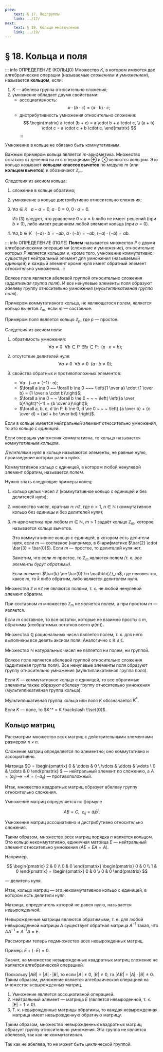 ```yaml
---
prev:
    text: § 17. Подгруппы
    link: ../17/
next:
    text: § 19. Кольцо многочленов
    link: ../19/
---
```


# § 18. Кольца и поля

::: info ОПРЕДЕЛЕНИЕ (КОЛЬЦО)
Множество $K$, в котором имеются две алгебраические операции (называемые *сложением* и *умножением*), называется **кольцом**, если:
1. $K$ — абелева группа относительно сложения;
2. умножение обладает двумя свойствами:
   * ассоциативность:
   $$
   a \cdot (b \cdot c) = (a \cdot b) \cdot c;
   $$
   * дистрибутивность умножения относительно сложения:
   $$
   \begin{matrix}
   a \cdot (b + c) = a \cdot b + a \cdot c, \\
   (a + b) \cdot c = a \cdot c + b \cdot c.
   \end{matrix}
   $$
:::

Умножение в кольце не обязано быть коммутативным.

Важным примером кольца является $m$-арифметика. Множество остатков от деления на $m$ с операциями $\oplus$ и $\otimes$ являются кольцом. Это кольцо называют **кольцом классов вычетов** по модулю $m$ (или **кольцом вычетов**) и обозначают $\mathbb{Z}_m$.

Следствия из аксиом кольца:
1. сложение в кольце обратимо;
2. умножение в кольце дистрибутивно относительно сложения;
3. $\forall a \in K ~~$ $a - a = 0$, $a \cdot 0 = 0$, $0 \cdot a = 0$.

   Из $(3)$ следует, что уравнение $0 \times x = b$ либо не имеет решений (при $b \ne 0$), либо имеет решением любой элемент кольца (при $b = 0$).

4. $\forall a,b \in K ~~$ $(-a) \cdot b = -ab$, $a \cdot (-b) = -ab$, $(-a) \cdot (-b) = ab$.

::: info ОПРЕДЕЛЕНИЕ (ПОЛЕ)
**Полем** называется множество $P$ с двумя алгебраическими операциями (сложение и умножение), относительно которых $P$ является кольцом и, кроме того, умножение коммутативно; существует нейтральный элемент для умножения (называемый *единицей*) и каждый элемент кроме нуля имеет обратный элемент относительно умножения.
:::

Всякое поле является абелевой группой относительно сложения (*аддитивная группа поля*). И все ненулевые элементы поля образуют абелеву группу относительно умножения (*мультипликативная группа поля*).

Примером коммутативного кольца, не являющегося полем, является кольцо вычетов $\mathbb{Z}_m$, если $m$ — составное.

Примером поля является кольцо $\mathbb{Z}_p$, где $p$ — простое.

Следствия из аксиом поля:

1. обратимость умножения:
   $$
   \forall a \ne 0 ~ ~ \forall b \in P ~ ~ \exists !x \in P: ~ ~ (a \cdot x = b);
   $$

2. отсутствие делителей нуля:
   $$
   \forall a \ne 0 ~ ~ \forall b \ne 0 ~ ~ (a \cdot b \ne 0);
   $$

3. свойства обратных и противоположных элементов:
   * $\forall a ~ ~ ~ (-a = (-1) \cdot a)$;
   * $\forall a \ne 0 ~~ \forall b \ne 0 ~~~ \left({1 \over a} \cdot {1 \over b} = {1 \over a \cdot b}\right)$;
   * $\forall a \ne 0 ~ ~ \forall b \ne 0 ~ ~ ~ \left( \left({a \over b}\right)^{-1} = {b \over a}\right)$;
   * $\forall a, b, c, d \in P, b \ne 0, d \ne 0 ~ ~ ~ \left( {a \over b} + {c \over d} = {ad + bc \over bd} \right)$.

<!-- лекция от 10.12.2024 -->

Если в кольце имеется нейтральный элемент относительно умножения, то это *кольцо с единицей*.

Если операция умножения коммутативна, то кольцо называется *коммутативным кольцом*.

*Делителями нуля* в кольце называются элементы, не равные нулю, произведение которых равно нулю.

Коммутативное кольцо с единицей, в котором любой ненулевой элемент обратим, называется *полем*.

Нужно знать следующие примеры колец:
1. кольцо целых чисел $\mathbb{Z}$ (коммутативное кольцо с единицей и без делителей нуля);
2. множество чисел, кратных $n$: $n\mathbb{Z}$, где $n > 1$, $n \in \mathbb{N}$ (коммутативное кольцо без единицы и без делителей нуля);
3. $m$-арифметика при любом $m \in \mathbb{N}$, $m > 1$ задаёт кольцо $\mathbb{Z}_m$, которое называется кольцо вычетов.

   Это коммутативное кольцо с единицей, в котором есть делители нуля, если $m$ — составное (например, в 6-арифметике $\bar{2} \cdot \bar{3} = \bar{0}$). Если $m$ — простое, то делителей нуля нет.

   Заметим, что если $m$ простое, то $\mathbb{Z}_m$ является полем *(т. к. все элементы будут обратимы)*.

   Если элемент $\bar{k} \ne \bar{0} \in \mathbb{Z}_m$, где неизвестно, какое $m$, то $\bar{k}$ либо обратим, либо является делителем нуля.

<!-- Множество $\mathbb{Z}$ не является полем, поскольку не обратимо относительно умножения (например, для $2 \in \mathbb{Z}$ число ${1 \over 2} \notin \mathbb{Z}$). -->

Множества $\mathbb{Z}$ и $n\mathbb{Z}$ не являются полями, т. к. не любой ненулевой элемент обратим.

При составном $m$ множество $\mathbb{Z}_m$ не является полем, а при простом $m$ — является.

Если $m$ составное, то все остатки, которые не взаимно просты с $m$, обратимы (необратимых остатков всего $\varphi(m)$).

Множество $\mathbb{Q}$ рациональных чисел является полем, т. к. для него выполнены все девять аксиом поля. Аналогично с $\mathbb{R}$ и $\mathbb{C}$.

Множество $\mathbb{N}$ натуральных чисел не является ни полем, ни группой.

Всякое поле является абелевой группой относительно сложения (аддитивная группа поля). Все ненулевые элементы поля образуют группу относительно умножения (мультипликативная группа поля).

Если $K$ — коммутативное кольцо с единицей, то все обратимые элементы также образуют абелеву группу относительно умножения (мультипликативная группа кольца).

Мультипликативная группа кольца или поля $K$ обозначается $K^*$.

Если $K$ — поле, то $K^* = K \backslash \!\set{0}$.

## Кольцо матриц

Рассмотрим множество всех матриц с действительными элементами размером $n \times n$.

Сложение матриц определяется по элементно; оно коммутативно и ассоциативно.

Матрица $O = \begin{pmatrix}
0 & \cdots & 0 \\
\vdots & \ddots & \vdots \\
0 & \cdots & 0
\end{pmatrix}
$ — нейтральный элемент по сложению, а $A = (a_{ij}) \implies$ $-A = (-a_{ij})$ — противоположный.

Итак, множество квадратных матриц образует абелеву группу относительно сложения.

Умножение матриц определяется по формуле

$$
AB = C, ~ ~ c_{ij} = \bar{a}_i \bar{b}^j.
$$

Умножение матриц ассоциативно и дистрибутивно относительно сложения.

Таким образом, множество всех матриц порядка $n$ является кольцом. Это кольцо некоммутативно, единичная матрица $E$ — нейтральный элемент относительно умножения ($AE = EA = A$).

Например,

$$
\begin{pmatrix} 2 & 0 \\ 0 & 0 \end{pmatrix}
\begin{pmatrix} 0 & 0 \\ 1 & 0 \end{pmatrix} =
\begin{pmatrix} 0 & 0 \\ 0 & 0 \end{pmatrix}
$$

— делитель нуля.

Итак, кольцо матриц — это некоммутативное кольцо с единицей, в котором есть делители нуля.

Матрица, определитель которой не равен нулю, называется *невырожденной*.

Невырожденные матрицы являются обратимыми, т. е. для любой невырожденной матрицы $A$ существует обратная матрица $A^{-1}$ такая, что $AA^{-1} = A^{-1}A = E$.

Рассмотрим теперь подмножество всех невырожденных матриц.

Пример: $E + (-E) = 0$.

Значит, на множестве невырожденных квадратных матриц сложение не является алгебраической операцией.

Поскольку $|AB| = |A| \cdot |B|$, то если $|A| \ne 0$, $|B| \ne 0$, то $|AB| = |A| \cdot |B| \ne 0$. Таким образом, умножение является алгебраической операцией на множестве невырожденных матриц.

1. Умножение является ассоциативной операцией.
2. Нейтральный элемент — матрица $E$ (является невыроденной, т. к. $|E| = 1 \ne 0$).
3. Т. к. невырожденные матрицы обратимы, то каждая невырожденная матрица имеет невырожденную обратную матрицу.

Таким образом, множество невырожденных квадратных матриц образует группу относительно умножения. Эта группа не является абелевой, так как не коммутативная.

Так как не абелева, то не может быть циклической группой.